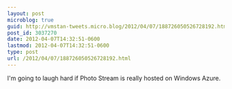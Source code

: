 ```yaml
---
layout: post
microblog: true
guid: http://vmstan-tweets.micro.blog/2012/04/07/188726050526728192.html
post_id: 3037270
date: 2012-04-07T14:32:51-0600
lastmod: 2012-04-07T14:32:51-0600
type: post
url: /2012/04/07/188726050526728192.html
---
```

I'm going to laugh hard if Photo Stream is really hosted on Windows Azure.
